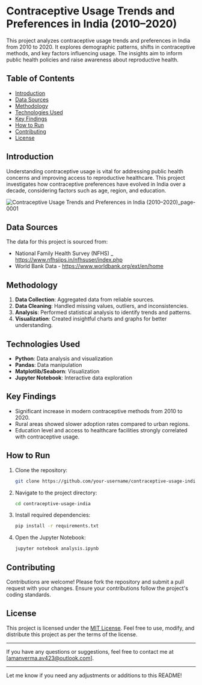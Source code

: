 # Contraceptive Usage Trends and Preferences in India (2010–2020)

This project analyzes contraceptive usage trends and preferences in India from 2010 to 2020. It explores demographic patterns, shifts in contraceptive methods, and key factors influencing usage. The insights aim to inform public health policies and raise awareness about reproductive health.

## Table of Contents

- [Introduction](#introduction)  
- [Data Sources](#data-sources)  
- [Methodology](#methodology)  
- [Technologies Used](#technologies-used)  
- [Key Findings](#key-findings)  
- [How to Run](#how-to-run)  
- [Contributing](#contributing)  
- [License](#license)  

## Introduction

Understanding contraceptive usage is vital for addressing public health concerns and improving access to reproductive healthcare. This project investigates how contraceptive preferences have evolved in India over a decade, considering factors such as age, region, and education.

![Contraceptive Usage Trends and Preferences in India (2010–2020)_page-0001](https://github.com/user-attachments/assets/b0b2dcf6-5314-4c2a-8fd4-bc7076267b6b)


## Data Sources

The data for this project is sourced from:  
- National Family Health Survey (NFHS)  _ https://www.nfhsiips.in/nfhsuser/index.php
- World Bank Data  - https://www.worldbank.org/ext/en/home

## Methodology

1. **Data Collection**: Aggregated data from reliable sources.  
2. **Data Cleaning**: Handled missing values, outliers, and inconsistencies.  
3. **Analysis**: Performed statistical analysis to identify trends and patterns.  
4. **Visualization**: Created insightful charts and graphs for better understanding.  

## Technologies Used

- **Python**: Data analysis and visualization  
- **Pandas**: Data manipulation  
- **Matplotlib/Seaborn**: Visualization  
- **Jupyter Notebook**: Interactive data exploration  

## Key Findings

- Significant increase in modern contraceptive methods from 2010 to 2020.  
- Rural areas showed slower adoption rates compared to urban regions.  
- Education level and access to healthcare facilities strongly correlated with contraceptive usage.  

## How to Run

1. Clone the repository:  
   ```bash
   git clone https://github.com/your-username/contraceptive-usage-india.git
   ```  
2. Navigate to the project directory:  
   ```bash
   cd contraceptive-usage-india
   ```  
3. Install required dependencies:  
   ```bash
   pip install -r requirements.txt
   ```  
4. Open the Jupyter Notebook:  
   ```bash
   jupyter notebook analysis.ipynb
   ```  

## Contributing

Contributions are welcome! Please fork the repository and submit a pull request with your changes. Ensure your contributions follow the project's coding standards.

## License

This project is licensed under the [MIT License](LICENSE). Feel free to use, modify, and distribute this project as per the terms of the license.

---

If you have any questions or suggestions, feel free to contact me at [amanverma.av423@outlook.com].

---

Let me know if you need any adjustments or additions to this README!
